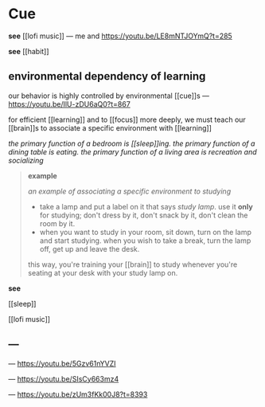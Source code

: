 # Cue

**see** [[lofi music]] &mdash; me and <https://youtu.be/LE8mNTJOYmQ?t=285>

**see** [[habit]]

## environmental dependency of learning

our behavior is highly controlled by environmental [[cue]]s &mdash; <https://youtu.be/IlU-zDU6aQ0?t=867>

for efficient [[learning]] and to [[focus]] more deeply, we must teach our [[brain]]s to associate a specific environment with [[learning]]

_the primary function of a bedroom is [[sleep]]ing. the primary function of a dining table is eating. the primary function of a living area is recreation and socializing_

> **example**
>
> _an example of associating a specific environment to studying_
>
> - take a lamp and put a label on it that says _study lamp_. use it **only** for studying; don't dress by it, don't snack by it, don't clean the room by it.
> - when you want to study in your room, sit down, turn on the lamp and start studying. when you wish to take a break, turn the lamp off, get up and leave the desk.
>
> this way, you're training your [[brain]] to study whenever you're seating at your desk with your study lamp on.

**see**

[[sleep]]

[[lofi music]]

## &mdash;

&mdash; <https://youtu.be/5Gzv61nYVZI>

&mdash; <https://youtu.be/SIsCy663mz4>

&mdash; <https://youtu.be/zUm3fKk00J8?t=8393>
